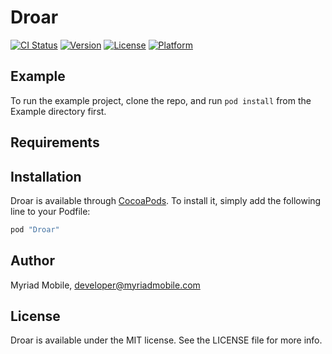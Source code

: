 # Droar

[![CI Status](http://img.shields.io/travis/myriadmobile/Droar.svg?style=flat)](https://travis-ci.org/myriadmobile/Droar)
[![Version](https://img.shields.io/cocoapods/v/Droar.svg?style=flat)](http://cocoapods.org/pods/Droar)
[![License](https://img.shields.io/cocoapods/l/Droar.svg?style=flat)](http://cocoapods.org/pods/Droar)
[![Platform](https://img.shields.io/cocoapods/p/Droar.svg?style=flat)](http://cocoapods.org/pods/Droar)

## Example

To run the example project, clone the repo, and run `pod install` from the Example directory first.

## Requirements

## Installation

Droar is available through [CocoaPods](http://cocoapods.org). To install
it, simply add the following line to your Podfile:

```ruby
pod "Droar"
```

## Author

Myriad Mobile, developer@myriadmobile.com

## License

Droar is available under the MIT license. See the LICENSE file for more info.
